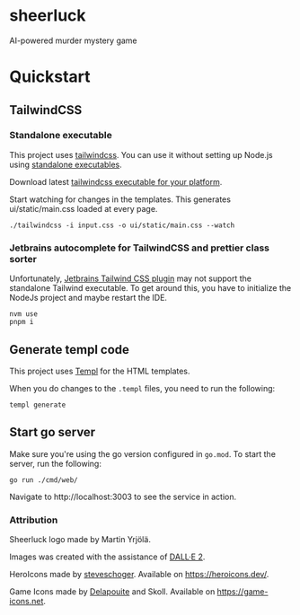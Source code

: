 # sheerluck

AI-powered murder mystery game

# Quickstart

## TailwindCSS

### Standalone executable

This project uses [tailwindcss](https://tailwindcss.com/). You can use it without setting up Node.js using [standalone executables](https://tailwindcss.com/blog/standalone-cli).

Download latest [tailwindcss executable for your platform](https://github.com/tailwindlabs/tailwindcss/releases/tag/v3.3.5).

Start watching for changes in the templates. This generates ui/static/main.css loaded at every page.

```
./tailwindcss -i input.css -o ui/static/main.css --watch
```

### Jetbrains autocomplete for TailwindCSS and prettier class sorter

Unfortunately, [Jetbrains Tailwind CSS plugin](https://www.jetbrains.com/help/webstorm/tailwind-css.html) may not support the standalone Tailwind executable. To get around this, you have to initialize the NodeJs project and maybe restart the IDE.

```
nvm use
pnpm i
```

## Generate templ code

This project uses [Templ](https://templ.guide/) for the HTML templates.

When you do changes to the `.templ` files, you need to run the following:

```
templ generate
```


## Start go server

Make sure you're using the go version configured in `go.mod`. To start the server, run the following:

```
go run ./cmd/web/
```

Navigate to http://localhost:3003 to see the service in action.

### Attribution

Sheerluck logo made by Martin Yrjölä.

Images was created with the assistance of [DALL·E 2](https://openai.com/dall-e-2).

HeroIcons made by [steveschoger](https://twitter.com/steveschoger). Available on https://heroicons.dev/.

Game Icons made by [Delapouite](https://delapouite.com/) and Skoll. Available on https://game-icons.net.
